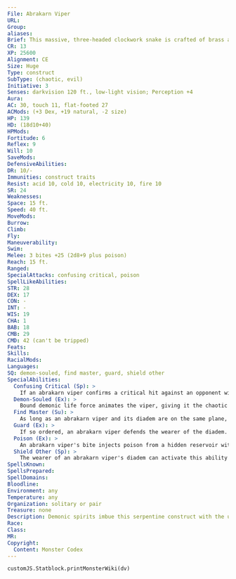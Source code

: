 ```yaml
---
File: Abrakarn Viper
URL: 
Group: 
aliases: 
Brief: This massive, three-headed clockwork snake is crafted of brass and strange, dark alloys.
CR: 13
XP: 25600
Alignment: CE
Size: Huge
Type: construct
SubType: (chaotic, evil)
Initiative: 3
Senses: darkvision 120 ft., low-light vision; Perception +4
Aura: 
AC: 30, touch 11, flat-footed 27
ACMods: (+3 Dex, +19 natural, -2 size)
HP: 139
HD: (18d10+40)
HPMods: 
Fortitude: 6
Reflex: 9
Will: 10
SaveMods: 
DefensiveAbilities: 
DR: 10/-
Immunities: construct traits
Resist: acid 10, cold 10, electricity 10, fire 10
SR: 24
Weaknesses: 
Space: 15 ft.
Speed: 40 ft.
MoveMods: 
Burrow: 
Climb: 
Fly: 
Maneuverability: 
Swim: 
Melee: 3 bites +25 (2d8+9 plus poison)
Reach: 15 ft.
Ranged: 
SpecialAttacks: confusing critical, poison
SpellLikeAbilities: 
STR: 28
DEX: 17
CON: -
INT: -
WIS: 19
CHA: 1
BAB: 18
CMB: 29
CMD: 42 (can't be tripped)
Feats: 
Skills: 
RacialMods: 
Languages: 
SQ: demon-souled, find master, guard, shield other
SpecialAbilities:
  Confusing Critical (Sp): >
    If an abrakarn viper confirms a critical hit against an opponent with its bite attack, the opponent must succeed at a DC 23 Will save or be confused for 1 round (as lesser confusion). The save DC is Charisma-based and includes a +9 racial bonus.
  Demon-Souled (Ex): >
    Bound demonic life force animates the viper, giving it the chaotic and evil subtypes.
  Find Master (Su): >
    As long as an abrakarn viper and its diadem are on the same plane, the viper can unerringly find the diadem's wearer (or just the diadem, if it is removed).
  Guard (Ex): >
    If so ordered, an abrakarn viper defends the wearer of the diadem. All attacks against the diadem's wearer take a -2 penalty when the wearer is within the viper's melee reach.
  Poison (Ex): >
    An abrakarn viper's bite injects poison from a hidden reservoir within its body. The creator must refill this reservoir manually. The reservoir holds enough poison for three successful bite attacks, after which the creature merely deals bite damage. Refilling the reservoir takes 5 rounds and provokes attacks of opportunity. The creator can fill the reservoir with any injury poison (typically drow poison).
  Shield Other (Sp): >
    The wearer of an abrakarn viper's diadem can activate this ability as a standard action when within 100 feet of the viper. This ability transfers half the damage that would be dealt to the diadem's wearer to the viper (this ability does not provide the bonuses to AC or on saving throws granted by the spell of the same name). Damage transferred in this way bypasses any defensive abilities the viper possesses (such as immunity or damage reduction).
SpellsKnown: 
SpellsPrepared: 
SpellDomains: 
Bloodline: 
Environment: any
Temperature: any
Organization: solitary or pair
Treasure: none
Description: Demonic spirits imbue this serpentine construct with the unnatural power to protect anyone who wears its diadem of control.  Construction  An abrakarn viper's body and its diadem of control are built from 5,000 pounds of magically treated brass and rare metals costing 10,000 gp in total.  ABRAKARN VIPER  CL 8th; Price 150,000 gp  Construction  Requirements Craft Construct, animate object, confusion, geas/ quest, shield other; Skill Craft (armor), Craft (blacksmithing), or Craft (weapons) DC 21; Cost 80,000 gp
Race: 
Class: 
MR: 
Copyright:
  Content: Monster Codex
---
```

```dataviewjs
customJS.Statblock.printMonsterWiki(dv)
```
